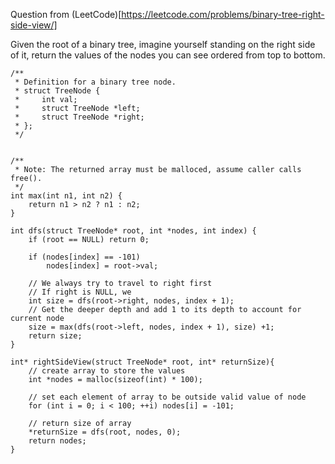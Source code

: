 Question from (LeetCode)[https://leetcode.com/problems/binary-tree-right-side-view/]

Given the root of a binary tree, imagine yourself standing on the right side of it, return the values of the nodes you can see ordered from top to bottom.

```
/**
 * Definition for a binary tree node.
 * struct TreeNode {
 *     int val;
 *     struct TreeNode *left;
 *     struct TreeNode *right;
 * };
 */


/**
 * Note: The returned array must be malloced, assume caller calls free().
 */
int max(int n1, int n2) {
    return n1 > n2 ? n1 : n2;
}

int dfs(struct TreeNode* root, int *nodes, int index) {
    if (root == NULL) return 0;
    
    if (nodes[index] == -101)
        nodes[index] = root->val;

    // We always try to travel to right first
    // If right is NULL, we 
    int size = dfs(root->right, nodes, index + 1);
    // Get the deeper depth and add 1 to its depth to account for current node
    size = max(dfs(root->left, nodes, index + 1), size) +1;
    return size;
}

int* rightSideView(struct TreeNode* root, int* returnSize){
    // create array to store the values
    int *nodes = malloc(sizeof(int) * 100);
    
    // set each element of array to be outside valid value of node
    for (int i = 0; i < 100; ++i) nodes[i] = -101;
    
    // return size of array
    *returnSize = dfs(root, nodes, 0);
    return nodes;
}
```